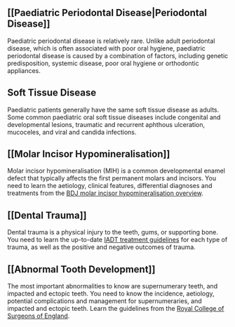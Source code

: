 ## [[Paediatric Periodontal Disease|Periodontal Disease]]
Paediatric periodontal disease is relatively rare. Unlike adult periodontal disease, which is often associated with poor oral hygiene, paediatric periodontal disease is caused by a combination of factors, including genetic predisposition, systemic disease, poor oral hygiene or orthodontic appliances.

## Soft Tissue Disease
Paediatric patients generally have the same soft tissue disease as adults. Some common paediatric oral soft tissue diseases include congenital and developmental lesions, traumatic and recurrent aphthous ulceration, mucoceles, and viral and candida infections.

## [[Molar Incisor Hypomineralisation]]
Molar incisor hypomineralisation (MIH) is a common developmental enamel defect that typically affects the first permanent molars and incisors. You need to learn the aetiology, clinical features, differential diagnoses and treatments from the [BDJ molar incisor hypomineralisation overview](https://www.nature.com/articles/sj.bdj.2018.814#Sec22).

## [[Dental Trauma]]
Dental trauma is a physical injury to the teeth, gums, or supporting bone. You need to learn the up-to-date [IADT treatment guidelines](https://www.dentaltrauma.co.uk/Guidelines.aspx) for each type of trauma, as well as the positive and negative outcomes of trauma.

## [[Abnormal Tooth Development]]
The most important abnormalities to know are supernumerary teeth, and impacted and ectopic teeth. You need to know the incidence, aetiology, potential complications and management for supernumeraries, and impacted and ectopic teeth. Learn the guidelines from the [Royal College of Surgeons of England](https://www.rcseng.ac.uk/dental-faculties/fds/publications-guidelines/clinical-guidelines/).